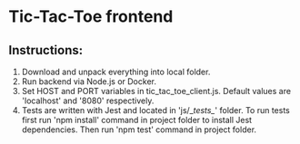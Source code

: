 # Tic-Tac-Toe frontend

## Instructions:
1. Download and unpack everything into local folder.
2. Run backend via Node.js or Docker.
3. Set HOST and PORT variables in tic_tac_toe_client.js. Default values are 'localhost' and '8080' respectively.
4. Tests are written with Jest and located in 'js/\__tests\__' folder. To run tests first run 'npm install' command in project folder to install Jest dependencies. Then run 'npm test' command in project folder.
